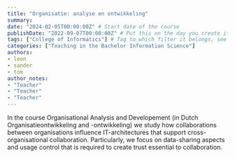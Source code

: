```yaml
---
title: "Organisatie: analyse en ontwikkeling"
summary: 
date: "2024-02-05T00:00:00Z" # Start date of the course
publishDate: "2022-09-07T00:00:00Z" # Put this on the day you create it.
tags: ["College of Informatics"] # Tag to which filter it belongs, see home/teaching.md for the filters
categories: ["Teaching in the Bachelor Information Science"]
authors:
- leon
- sander
- tom
author_notes: 
- "Teacher"
- "Teacher"
- "Teacher"
---
```

In the course Organisational Analysis and Developement (in Dutch Organisatieontwikkeling and -ontwikkeling) we study how collaborations between organisations influence IT-architectures that support cross-organisational collaboration. Particularly, we focus on data-sharing aspects and usage control that is required to create trust essential to collaboration.
